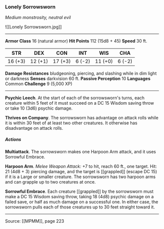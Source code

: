 ### Lonely Sorrowsworn
_Medium monstrosity, neutral evil_

![[Lonely Sorrowsworn.jpg]]




---

**Armor Class** 16 (natural armor)
**Hit Points** 112 (15d8 + 45)
**Speed** 30 ft.

| STR     | DEX     | CON     | INT     | WIS     | CHA     |
|---------|---------|---------|---------|---------|---------|
| 16 (+3) | 12 (+1) | 17 (+3) | 6 (-2) | 11 (+0) | 6 (-2) |

**Damage Resistances** bludgeoning, piercing, and slashing while in dim light or darkness
**Senses** darkvision 60 ft.
**Passive Perception** 10
**Languages** Common
**Challenge** 9 (5,000 XP)

---

**Psychic Leech**. At the start of each of the sorrowsworn's turns, each creature within 5 feet of it must succeed on a DC 15 Wisdom saving throw or take 10 (3d6) psychic damage.

**Thrives on Company**. The sorrowsworn has advantage on attack rolls while it is within 30 feet of at least two other creatures. It otherwise has disadvantage on attack rolls.

##### Actions
**Multiattack**. The sorrowsworn makes one Harpoon Arm attack, and it uses Sorrowful Embrace.

**Harpoon Arm**. _Melee Weapon Attack:_ +7 to hit, reach 60 ft., one target. Hit: 21 (4d8 + 3) piercing damage, and the target is [[grappled]] (escape DC 15) if it is a Large or smaller creature. The sorrowsworn has two harpoon arms and can grapple up to two creatures at once.

**Sorrowful Embrace**. Each creature [[grappled]] by the sorrowsworn must make a DC 15 Wisdom saving throw, taking 18 (4d8) psychic damage on a failed save, or half as much damage on a successful one. In either case, the sorrowsworn pulls each of those creatures up to 30 feet straight toward it.


---

Source: [[MPMM]], page 223